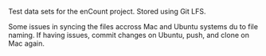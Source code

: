 Test data sets for the enCount project. Stored using Git LFS.

Some issues in syncing the files accross Mac and Ubuntu systems du to file naming.
If having issues, commit changes on Ubuntu, push, and clone on Mac again.
